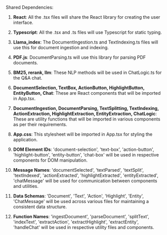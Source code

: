 Shared Dependencies:

1. **React**: All the .tsx files will share the React library for creating the user interface.

2. **Typescript**: All the .tsx and .ts files will use Typescript for static typing.

3. **Llama_index**: The DocumentIngestion.ts and TextIndexing.ts files will use this for document ingestion and indexing.

4. **PDF.js**: DocumentParsing.ts will use this library for parsing PDF documents.

5. **BM25, rerank, llm**: These NLP methods will be used in ChatLogic.ts for the Q&A chat.

6. **DocumentSelection, TextBox, ActionButton, HighlightButton, EntityButton, Chat**: These are React components that will be imported in App.tsx.

7. **DocumentIngestion, DocumentParsing, TextSplitting, TextIndexing, ActionExtraction, HighlightExtraction, EntityExtraction, ChatLogic**: These are utility functions that will be imported in various components as per their requirements.

8. **App.css**: This stylesheet will be imported in App.tsx for styling the application.

9. **DOM Element IDs**: 'document-selection', 'text-box', 'action-button', 'highlight-button', 'entity-button', 'chat-box' will be used in respective components for DOM manipulation.

10. **Message Names**: 'documentSelected', 'textParsed', 'textSplit', 'textIndexed', 'actionExtracted', 'highlightExtracted', 'entityExtracted', 'chatMessage' will be used for communication between components and utilities.

11. **Data Schemas**: 'Document', 'Text', 'Action', 'Highlight', 'Entity', 'ChatMessage' will be used across various files for maintaining a consistent data structure.

12. **Function Names**: 'ingestDocument', 'parseDocument', 'splitText', 'indexText', 'extractAction', 'extractHighlight', 'extractEntity', 'handleChat' will be used in respective utility files and components.